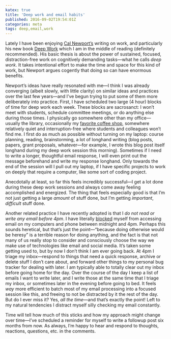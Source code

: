 ```yaml
---
katex: true
title: 'Deep work and email habits'
published: 2016-09-02T19:54:01Z
categories: meta
tags: deep,email,work
---
```


<p>Lately I have been enjoying <a href="http://calnewport.com/">Cal Newport’s</a> writing on work, and particularly his new book <a href="http://calnewport.com/books/deep-work/">Deep Work</a> which I am in the middle of reading (definitely recommended). His basic thesis is about the power of sustained, focused, distraction-free work on cognitively demanding tasks—what he calls <em>deep work</em>. It takes intentional effort to make the time and space for this kind of work, but Newport argues cogently that doing so can have enormous benefits.</p>
<p>Newport’s ideas have really resonated with me—I think I was already converging (albeit slowly, with little clarity) on similar ideas and practices over the last few years—and I’ve begun trying to put some of them more deliberately into practice. First, I have scheduled two large (4 hour) blocks of time for deep work each week. These blocks are sacrosanct: I won’t meet with students, schedule committee meetings, or do anything else during those times. I physically go somewhere other than my office—usually the library, occasionally my <a href="http://bluesail.coffee/">favorite coffee shop</a>, somewhere relatively quiet and interruption-free where students and colleagues won’t find me. I first do as much as possible without turning on my laptop: course planning, reading, brainstorming, a lot of longhand writing (blog posts, papers, grant proposals, whatever—for example, I wrote this blog post itself longhand during my deep work session this morning). Sometimes if I need to write a longer, thoughtful email response, I will even print out the message beforehand and write my response longhand. Only towards the end of the session will I pull out my laptop, if I have specific projects to work on deeply that require a computer, like some sort of coding project.</p>
<p>Anecdotally at least, so far this feels incredibly successful—I get a lot done during these deep work sessions and always come away feeling accomplished and energized. The thing that feels especially good is that I’m not just getting a large <em>amount</em> of stuff done, but I’m getting <em>important</em>, <em>difficult</em> stuff done.</p>
<p>Another related practice I have recently adopted is that I <em>do not read or write any email before 4pm</em>. I have literally <a href="https://addons.mozilla.org/en-US/firefox/addon/leechblock/">blocked</a> myself from accessing email on my computers and phone between midnight and 4pm. Perhaps this sounds heretical, but that’s just the point—“because doing otherwise would be heresy” is a terrible reason for doing anything, and the fact is that not many of us really stop to consider and consciously choose the way we make use of technologies like email and social media. It’s taken some getting used to, but by now I don’t think I am ever going back. At 4pm I triage my inbox—respond to things that need a quick response, archive or delete stuff I don’t care about, and forward other things to my personal bug tracker for dealing with later. I am typically able to totally clear out my inbox before going home for the day. Over the course of the day I keep a list of emails I want to write later, and I write those at the same time that I triage my inbox, or sometimes later in the evening before going to bed. It feels <em>way</em> more efficient to batch most of my email processing into a focused session like this, and freeing to not be distracted by it the rest of the day. But do I ever miss it? Yes, <em>all the time</em>—and that’s exactly the point! Left to my natural tendencies I distract myself silly checking my email constantly.</p>
<p>Time will tell how much of this sticks and how my approach might change over time—I’ve scheduled a reminder for myself to write a followup post six months from now. As always, I’m happy to hear and respond to thoughts, reactions, questions, etc. in the comments.</p>
<div id="refs" class="references">

</div>

